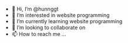 - 👋 Hi, I’m @hunnggt
- 👀 I’m interested in website programming
- 🌱 I’m currently learning website programming
- 💞️ I’m looking to collaborate on 
- 📫 How to reach me ...

<!---
hunnggt/hunnggt is a ✨ special ✨ repository because its `README.md` (this file) appears on your GitHub profile.
You can click the Preview link to take a look at your changes.
--->
